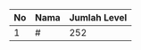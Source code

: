 | No | Nama            | Jumlah Level |
|----|-----------------|--------------|
| 1  | #    |    252        |
